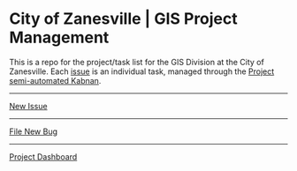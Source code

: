 # City of Zanesville | GIS Project Management

This is a repo for the project/task list for the GIS Division at the City of Zanesville. Each [issue](https://github.com/zanesville/gis-projects/issues) is an individual task, managed through the [Project semi-automated Kabnan](https://github.com/zanesville/gis-projects/projects/2). 

----

[New Issue](https://github.com/zanesville/gis-projects/issues/new?labels=ideas&projects=zanesville/gis-projects/2)

---

[File New Bug](https://github.com/zanesville/gis-projects/issues/new?labels=ibug&projects=zanesville/gis-projects/2)

---

[Project Dashboard](https://github.com/zanesville/gis-projects/projects/2)
